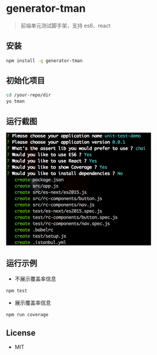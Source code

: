 # generator-tman
> 前端单元测试脚手架，支持 es6、react

## 安装

```bash
npm install -g generator-tman
```

## 初始化项目

```bash
cd /your-repo/dir
yo tman
```

## 运行截图
![运行截图](./images/snapshoot.png)

## 运行示例

* 不展示覆盖率信息

```bash
npm test
```

* 展示覆盖率信息

```bash
npm run coverage
```


## License

* MIT

